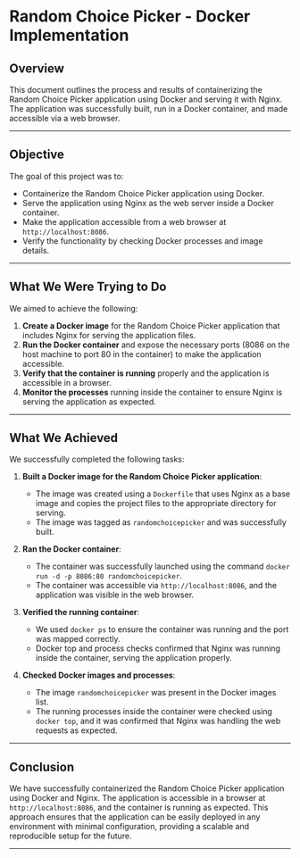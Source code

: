 # Random Choice Picker - Docker Implementation

## Overview
This document outlines the process and results of containerizing the Random Choice Picker application using Docker and serving it with Nginx. The application was successfully built, run in a Docker container, and made accessible via a web browser.

---

## Objective
The goal of this project was to:
- Containerize the Random Choice Picker application using Docker.
- Serve the application using Nginx as the web server inside a Docker container.
- Make the application accessible from a web browser at `http://localhost:8086`.
- Verify the functionality by checking Docker processes and image details.

---

## What We Were Trying to Do
We aimed to achieve the following:
1. **Create a Docker image** for the Random Choice Picker application that includes Nginx for serving the application files.
2. **Run the Docker container** and expose the necessary ports (8086 on the host machine to port 80 in the container) to make the application accessible.
3. **Verify that the container is running** properly and the application is accessible in a browser.
4. **Monitor the processes** running inside the container to ensure Nginx is serving the application as expected.

---

## What We Achieved
We successfully completed the following tasks:

1. **Built a Docker image for the Random Choice Picker application**:
    - The image was created using a `Dockerfile` that uses Nginx as a base image and copies the project files to the appropriate directory for serving.
    - The image was tagged as `randomchoicepicker` and was successfully built.

2. **Ran the Docker container**:
    - The container was successfully launched using the command `docker run -d -p 8086:80 randomchoicepicker`.
    - The container was accessible via `http://localhost:8086`, and the application was visible in the web browser.

3. **Verified the running container**:
    - We used `docker ps` to ensure the container was running and the port was mapped correctly.
    - Docker top and process checks confirmed that Nginx was running inside the container, serving the application properly.

4. **Checked Docker images and processes**:
    - The image `randomchoicepicker` was present in the Docker images list.
    - The running processes inside the container were checked using `docker top`, and it was confirmed that Nginx was handling the web requests as expected.

---

## Conclusion
We have successfully containerized the Random Choice Picker application using Docker and Nginx. The application is accessible in a browser at `http://localhost:8086`, and the container is running as expected. This approach ensures that the application can be easily deployed in any environment with minimal configuration, providing a scalable and reproducible setup for the future.

---

